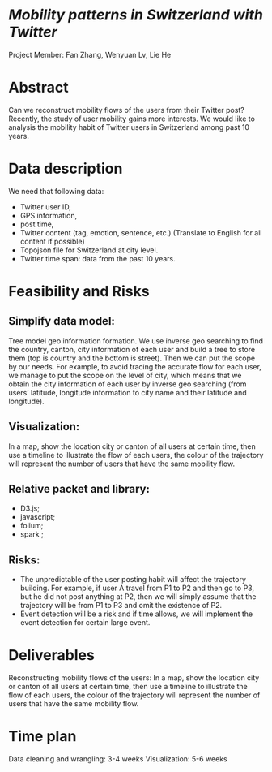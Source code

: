 # *Mobility patterns in Switzerland with Twitter*
Project Member: Fan Zhang, Wenyuan Lv, Lie He

# Abstract
Can we reconstruct mobility flows of the users from their Twitter post? Recently, the study of user mobility gains more interests. We would like to analysis the mobility habit of Twitter users in Switzerland among past 10 years. 

# Data description 
We need that following data:

- Twitter user ID, 
- GPS information, 
- post time, 
- Twitter content (tag, emotion, sentence, etc.) (Translate to English for all content if possible)
- Topojson file for Switzerland at city level.
- Twitter time span: data from the past 10 years.

# Feasibility and Risks
## Simplify data model: 
Tree model geo information formation. We use inverse geo searching to find the country, canton, city information of each user and build a tree to store them (top is country and the bottom is street). Then we can put the scope by our needs. For example, to avoid tracing the accurate flow for each user, we manage to put the scope on the level of city, which means that we obtain the city information of each user by inverse geo searching (from users’ latitude, longitude information to city name and their latitude and longitude).
## Visualization:
In a map, show the location city or canton of all users at certain time, then use a timeline to illustrate the flow of each users, the colour of the trajectory will represent the number of users that have the same mobility flow. 
## Relative packet and library:

- D3.js; 
- javascript;     
- folium;         
- spark ;    

## Risks:

- The unpredictable of the user posting habit will affect the trajectory building. For example, if user A travel from P1 to P2 and then go to P3, but he did not post anything at P2, then we will simply assume that the trajectory will be from P1 to P3 and omit the existence of P2. 
- Event detection will be a risk and if time allows, we will implement the event detection for certain large event.

# Deliverables
Reconstructing mobility flows of the users:
In a map, show the location city or canton of all users at certain time, then use a timeline to illustrate the flow of each users, the colour of the trajectory will represent the number of users that have the same mobility flow.

# Time plan
Data cleaning and wrangling: 3-4 weeks
Visualization: 5-6 weeks